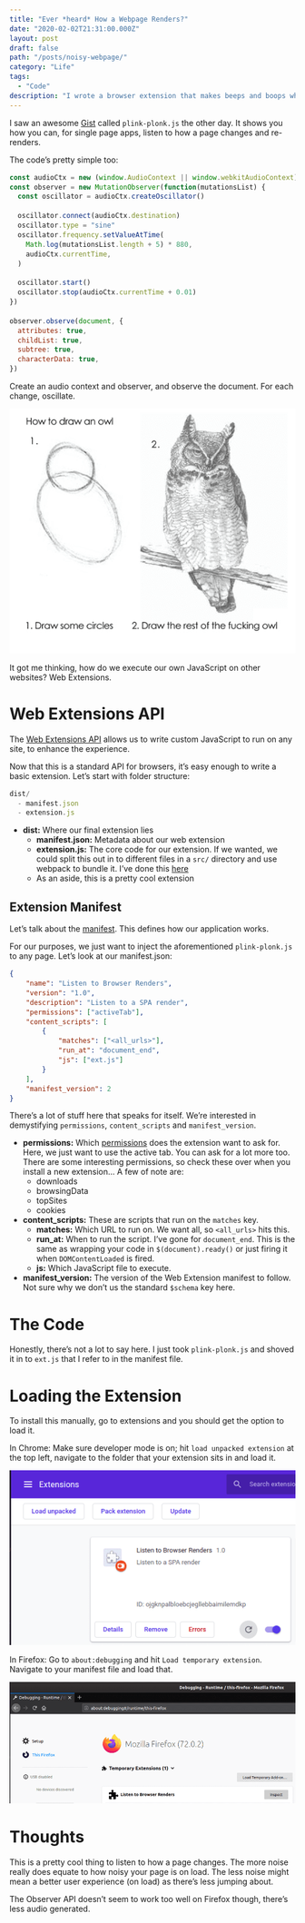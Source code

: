 ```yaml
---
title: "Ever *heard* How a Webpage Renders?"
date: "2020-02-02T21:31:00.000Z"
layout: post
draft: false
path: "/posts/noisy-webpage/"
category: "Life"
tags:
  - "Code"
description: "I wrote a browser extension that makes beeps and boops when the dom tree changes."
---
```


I saw an awesome [Gist](https://gist.github.com/tomhicks/6cb5e827723c4eaef638bf9f7686d2d8) called `plink-plonk.js` the other day. It shows you how you can, for single page apps, listen to how a page changes and re-renders.

The code’s pretty simple too:

```jsx
const audioCtx = new (window.AudioContext || window.webkitAudioContext)()
const observer = new MutationObserver(function(mutationsList) {
  const oscillator = audioCtx.createOscillator()

  oscillator.connect(audioCtx.destination)
  oscillator.type = "sine"
  oscillator.frequency.setValueAtTime(
    Math.log(mutationsList.length + 5) * 880,
    audioCtx.currentTime,
  )

  oscillator.start()
  oscillator.stop(audioCtx.currentTime + 0.01)
})

observer.observe(document, {
  attributes: true,
  childList: true,
  subtree: true,
  characterData: true,
})
```

Create an audio context and observer, and observe the document. For each change, oscillate.

![draw the rest of the fucking owl](./owl.png)

It got me thinking, how do we execute our own JavaScript on other websites? Web Extensions.

# Web Extensions API

The [Web Extensions API](https://developer.mozilla.org/en-US/docs/Mozilla/Add-ons/WebExtensions) allows us to write custom JavaScript to run on any site, to enhance the experience.

Now that this is a standard API for browsers, it’s easy enough to write a basic extension. Let’s start with folder structure:

```jsx
dist/ 
  - manifest.json 
  - extension.js
```

- **dist:** Where our final extension lies
    - **manifest.json:** Metadata about our web extension
    - **extension.js:** The core code for our extension. If we wanted, we could split this out in to different files in a `src/` directory and use webpack to bundle it. I’ve done this [here](https://github.com/hjfitz/WEBRES-1)
    - As an aside, this is a pretty cool extension

## Extension Manifest

Let’s talk about the [manifest](https://developer.mozilla.org/en-US/docs/Mozilla/Add-ons/WebExtensions/manifest.json). This defines how our application works.

For our purposes, we just want to inject the aforementioned `plink-plonk.js` to any page. Let’s look at our manifest.json:

```json
{
	"name": "Listen to Browser Renders",
	"version": "1.0",
	"description": "Listen to a SPA render",
	"permissions": ["activeTab"],
	"content_scripts": [
		{
			"matches": ["<all_urls>"],
			"run_at": "document_end",
			"js": ["ext.js"]
		}
	],
	"manifest_version": 2
}
```

There’s a lot of stuff here that speaks for itself. We’re interested in demystifying `permissions`, `content_scripts` and `manifest_version`.

- **permissions:** Which [permissions](https://developer.mozilla.org/en-US/docs/Mozilla/Add-ons/WebExtensions/manifest.json/permissions) does the extension want to ask for. Here, we just want to use the
active tab. You can ask for a lot more too. There are some interesting
permissions, so check these over when you install a new extension… A few of note are:
    - downloads
    - browsingData
    - topSites
    - cookies
- **content_scripts:** These are scripts that run on the `matches` key.
    - **matches:** Which URL to run on. We want all, so `<all_urls>` hits this.
    - **run_at:** When to run the script. I’ve gone for `document_end`. This is the same as wrapping your code in `$(document).ready()` or just firing it when `DOMContentLoaded` is fired.
    - **js:** Which JavaScript file to execute.
- **manifest_version:** The version of the Web Extension manifest to follow. Not sure why we don’t us the standard `$schema` key here.

# The Code

Honestly, there’s not a lot to say here. I just took `plink-plonk.js` and shoved it in to `ext.js` that I refer to in the manifest file.

# Loading the Extension

To install this manually, go to extensions and you should get the option to load it.

In Chrome: Make sure developer mode is on; hit `load unpacked extension` at the top left, navigate to the folder that your extension sits in and load it.

![chrome extension ui](./chrome-extension.png)

In Firefox: Go to `about:debugging` and hit `Load temporary extension`. Navigate to your manifest file and load that.

![firefox extension ui](./firefox-extension.png)

# Thoughts

This is a pretty cool thing to listen to how a page changes. The more noise really does equate to how noisy your page is on load. The less noise might mean a better user experience (on load) as there’s less jumping about.

The Observer API doesn’t seem to work too well on Firefox though, there’s less audio generated.
